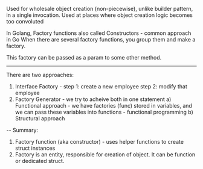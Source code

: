 Used for wholesale object creation (non-piecewise), unlike builder pattern, in a single invocation.
Used at places where object creation logic becomes too convoluted

In Golang, Factory functions also called Constructors - common approach in Go
When there are several factory functions, you group them and make a factory.

This factory can be passed as a param to some other method.

---------------------

There are two approaches:

1. Interface Factory -  step 1: create a new employee step 2: modify that employee
2. Factory Generator - we try to acheive both in one statement
    a) Functional approach
        - we have factories (func) stored in variables, and we can pass these variables into functions - functional programming
    b) Structural approach
        

-- Summary:
1) Factory function (aka constructor) - uses helper functions to create struct instances
2) Factory is an entity, responsible for creation of object. It can be function or dedicated struct.


